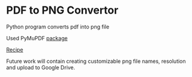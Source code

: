 # PDF to PNG Convertor
Python program converts pdf into png file

Used PyMuPDF [package](https://pypi.org/project/PyMuPDF/#files)

[Recipe](https://pymupdf.readthedocs.io/en/latest/faq.html)

Future work will contain creating customizable png file names, resolution and upload to Google Drive. 



